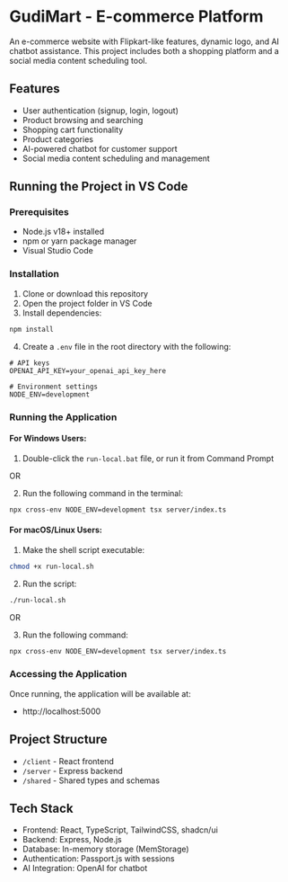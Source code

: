 # GudiMart - E-commerce Platform

An e-commerce website with Flipkart-like features, dynamic logo, and AI chatbot assistance. This project includes both a shopping platform and a social media content scheduling tool.

## Features

- User authentication (signup, login, logout)
- Product browsing and searching
- Shopping cart functionality
- Product categories
- AI-powered chatbot for customer support
- Social media content scheduling and management

## Running the Project in VS Code

### Prerequisites

- Node.js v18+ installed
- npm or yarn package manager
- Visual Studio Code

### Installation

1. Clone or download this repository
2. Open the project folder in VS Code
3. Install dependencies:

```bash
npm install
```

4. Create a `.env` file in the root directory with the following:

```
# API keys
OPENAI_API_KEY=your_openai_api_key_here

# Environment settings
NODE_ENV=development
```

### Running the Application

#### For Windows Users:

1. Double-click the `run-local.bat` file, or run it from Command Prompt

OR

2. Run the following command in the terminal:

```bash
npx cross-env NODE_ENV=development tsx server/index.ts
```

#### For macOS/Linux Users:

1. Make the shell script executable:

```bash
chmod +x run-local.sh
```

2. Run the script:

```bash
./run-local.sh
```

OR

3. Run the following command:

```bash
npx cross-env NODE_ENV=development tsx server/index.ts
```

### Accessing the Application

Once running, the application will be available at:

- http://localhost:5000

## Project Structure

- `/client` - React frontend
- `/server` - Express backend
- `/shared` - Shared types and schemas

## Tech Stack

- Frontend: React, TypeScript, TailwindCSS, shadcn/ui
- Backend: Express, Node.js
- Database: In-memory storage (MemStorage)
- Authentication: Passport.js with sessions
- AI Integration: OpenAI for chatbot